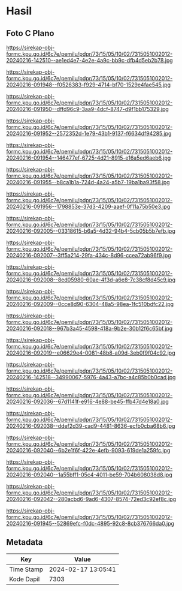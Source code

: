 # Hasil

## Foto C Plano

https://sirekap-obj-formc.kpu.go.id/6c7e/pemilu/pdpr/73/15/05/10/02/7315051002012-20240216-142510--ae1ed4e7-4e2e-4a9c-bb9c-dfb4d5eb2b78.jpg

https://sirekap-obj-formc.kpu.go.id/6c7e/pemilu/pdpr/73/15/05/10/02/7315051002012-20240216-091948--f0526383-f929-4714-bf70-1529e4fae545.jpg

https://sirekap-obj-formc.kpu.go.id/6c7e/pemilu/pdpr/73/15/05/10/02/7315051002012-20240216-091950--dffd96c9-3aa9-4dcf-8747-d9f1bb175329.jpg

https://sirekap-obj-formc.kpu.go.id/6c7e/pemilu/pdpr/73/15/05/10/02/7315051002012-20240216-091952--2572352d-1e79-43b1-9137-f6634df94285.jpg

https://sirekap-obj-formc.kpu.go.id/6c7e/pemilu/pdpr/73/15/05/10/02/7315051002012-20240216-091954--146477ef-6725-4d21-8915-e16a5ed6aeb6.jpg

https://sirekap-obj-formc.kpu.go.id/6c7e/pemilu/pdpr/73/15/05/10/02/7315051002012-20240216-091955--b8ca1b1a-724d-4a24-a5b7-19ba1ba93f58.jpg

https://sirekap-obj-formc.kpu.go.id/6c7e/pemilu/pdpr/73/15/05/10/02/7315051002012-20240216-091956--1798853e-37d3-4209-aaef-0f11a75b50e3.jpg

https://sirekap-obj-formc.kpu.go.id/6c7e/pemilu/pdpr/73/15/05/10/02/7315051002012-20240216-092005--03318615-b6a5-4d32-94b4-5cb05b5b7efb.jpg

https://sirekap-obj-formc.kpu.go.id/6c7e/pemilu/pdpr/73/15/05/10/02/7315051002012-20240216-092007--3ff5a214-29fa-434c-8d96-ccea72ab96f9.jpg

https://sirekap-obj-formc.kpu.go.id/6c7e/pemilu/pdpr/73/15/05/10/02/7315051002012-20240216-092008--8ed05980-60ae-4f3d-a6e8-7c38cf8d45c9.jpg

https://sirekap-obj-formc.kpu.go.id/6c7e/pemilu/pdpr/73/15/05/10/02/7315051002012-20240216-092009--0cce8d90-6304-48a5-98ea-1fc510bdfc22.jpg

https://sirekap-obj-formc.kpu.go.id/6c7e/pemilu/pdpr/73/15/05/10/02/7315051002012-20240216-092018--967b3a45-4598-418a-9b2e-30b12f6c65bf.jpg

https://sirekap-obj-formc.kpu.go.id/6c7e/pemilu/pdpr/73/15/05/10/02/7315051002012-20240216-092019--e06629e4-0081-48b8-a09d-3eb0f9f04c92.jpg

https://sirekap-obj-formc.kpu.go.id/6c7e/pemilu/pdpr/73/15/05/10/02/7315051002012-20240216-142518--34990067-5976-4a43-a7bc-a4c85b0b0cad.jpg

https://sirekap-obj-formc.kpu.go.id/6c7e/pemilu/pdpr/73/15/05/10/02/7315051002012-20240216-092036--67d1141f-e916-4e88-be45-ffb47d4e18a0.jpg

https://sirekap-obj-formc.kpu.go.id/6c7e/pemilu/pdpr/73/15/05/10/02/7315051002012-20240216-092038--ddef2d39-cad9-4481-8636-ecfb0cba68b6.jpg

https://sirekap-obj-formc.kpu.go.id/6c7e/pemilu/pdpr/73/15/05/10/02/7315051002012-20240216-092040--6b2e1f6f-422e-4efb-9093-619de1a259fc.jpg

https://sirekap-obj-formc.kpu.go.id/6c7e/pemilu/pdpr/73/15/05/10/02/7315051002012-20240216-092040--1a55bff1-05c4-4011-be59-704b608038d8.jpg

https://sirekap-obj-formc.kpu.go.id/6c7e/pemilu/pdpr/73/15/05/10/02/7315051002012-20240216-092042--280acbd6-9ad6-4307-8574-72ed3c92ef8c.jpg

https://sirekap-obj-formc.kpu.go.id/6c7e/pemilu/pdpr/73/15/05/10/02/7315051002012-20240216-091945--52869efc-f0dc-4895-92c8-8cb376766da0.jpg


## Metadata

| Key        | Value               |
| ---------- | ------------------- |
| Time Stamp | 2024-02-17 13:05:41 |
| Kode Dapil | 7303                |



